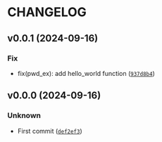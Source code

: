 # CHANGELOG

## v0.0.1 (2024-09-16)

### Fix

* fix(pwd_ex): add hello_world function ([`937d8b4`](https://github.com/marionbigotte/pwd_ex/commit/937d8b44db0c47aa7a2b94db907158498a79e58e))

## v0.0.0 (2024-09-16)

### Unknown

* First commit ([`def2ef3`](https://github.com/marionbigotte/pwd_ex/commit/def2ef3be77205c164584dc3394582ae4504b1db))
